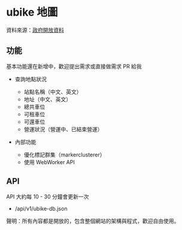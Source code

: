 # ubike 地圖

資料來源：[政府開放資料](http://data.ntpc.gov.tw/od/detail?oid=71CD1490-A2DF-4198-BEF1-318479775E8A)

## 功能

基本功能還在新增中，歡迎提出需求或直接做需求 PR 給我

  - 查詢地點狀況
    - 站點名稱（中文、英文）
    - 地址（中文、英文）
    - 總共車位
    - 可租車位
    - 可還車位
    - 營運狀況（營運中、已結束營運）

  - 內部功能
    - 優化標記群集（markerclusterer）
    - 使用 WebWorker API

## API

API 大約每 10 - 30 分鐘會更新一次

  - /api/v1/ubike-db.json

聲明：所有內容都是開放的，包含整個網站的架構與程式，歡迎自由使用。
